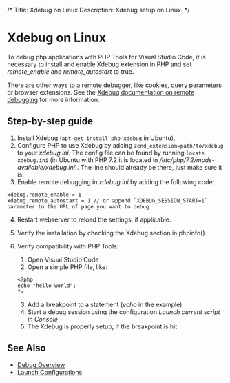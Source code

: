 /*
Title: Xdebug on Linux
Description: Xdebug setup on Linux.
*/

# Xdebug on Linux

To debug php applications with PHP Tools for Visual Studio Code, it is necessary to install and enable Xdebug extension in PHP and set *remote_enable* and *remote_autostart* to true.

There are other ways to a remote debugger, like cookies, query parameters or browser extensions. See the [Xdebug documentation on remote debugging](https://xdebug.org/docs/remote#starting) for more information.

## Step-by-step guide

1. Install Xdebug (```apt-get install php-xdebug``` in Ubuntu).
2. Configure PHP to use Xdebug by adding ```zend_extension=path/to/xdebug``` to your *xdebug.ini*. The config file can be found by running ```locate xdebug.ini``` (in Ubuntu with PHP 7.2 it is located in */etc/php/7.2/mods-available/xdebug.ini*). The line should already be there, just make sure it is.
3. Enable remote debugging in *xdebug.ini* by adding the following code:

```
xdebug.remote_enable = 1
xdebug.remote_autostart = 1 // or append `XDEBUG_SESSION_START=1` parameter to the URL of page you want to debug
```

4. Restart webserver to reload the settings, if applicable.
5. Verify the installation by checking the Xdebug section in phpinfo().
6. Verify compatibility with PHP Tools:
    1. Open Visual Studio Code
    2. Open a simple PHP file, like:

    ```
    <?php
    echo "hello world";
    ?>
    ```

    3. Add a breakpoint to a statement (*echo* in the example)
    4. Start a debug session using the configuration *Launch current script in Console*
    5. The Xdebug is properly setup, if the breakpoint is hit

## See Also

- [Debug Overview](.)
- [Launch Configurations](launch-json)
